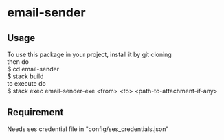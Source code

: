 # email-sender

## Usage

To use this package in your project, install it by git cloning  
then do  
$ cd email-sender  
$ stack build  
to execute do  
$ stack exec email-sender-exe \<from\> \<to\> \<path-to-attachment-if-any\>  

## Requirement

Needs ses credential file in "config/ses_credentials.json"
